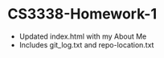 # CS3338-Homework-1
- Updated index.html with my About Me
- Includes git_log.txt and repo-location.txt

